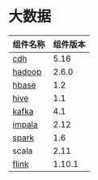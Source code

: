 # 大数据

| 组件名称 | 组件版本 |
| -------- | -------- |
|[cdh](bigdata/cdh.md)| 5.16|
|[hadoop](bigdata/hadoop-hdfs.md)| 2.6.0|
|[hbase](bigdata/hbase.md) |1.2|
|[hive](bigdata/hive.md) |1.1|
|[kafka](bigdata/kafka.md)| 4.1|
|[impala](bigdata/impala.md)| 2.12|
|[spark](bigdata/spark.md) |1.6|
|scala |2.11|
|[flink](bigdata/flink.md) |1.10.1|